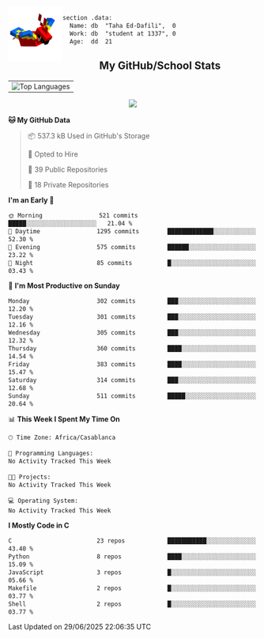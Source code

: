 <img src="parrot_fly_flipped.gif" align="left" height="110">


```assembly
section .data:
  Name: db  "Taha Ed-Dafili",  0
  Work: db  "student at 1337", 0
  Age:  dd  21
```


<div align="center">
  <h2>My GitHub/School Stats</h2>
</div>
<table align="center">
  <tr>
    <td align="center"><img width="450" src="https://github-readme-stats.vercel.app/api/top-langs/?username=0rayn&layout=compact&theme=github_dark&hide=html,makefile,css&exclude_repo=Yona2.0,Nand2Tetris&hide_border=true&langs_count=6" alt="Top Languages" /></td>
<!--     <td align="center"><img src="https://github-readme-streak-stats.herokuapp.com?user=0rayn&theme=github-dark-blue&hide_border=true&border_radius=5" alt="GitHub Streak" /></td>
  </tr> -->
</table>
 <p align="center">
  <a href="https://github.com/0rayn">
    <img src="https://komarev.com/ghpvc/?username=0rayn&color=blue&style=flat)" />
  </a>
</p>

<!--START_SECTION:waka-->
**🐱 My GitHub Data** 

> 📦 537.3 kB Used in GitHub's Storage 
 > 
> 💼 Opted to Hire
 > 
> 📜 39 Public Repositories 
 > 
> 🔑 18 Private Repositories 
 > 
**I'm an Early 🐤** 

```text
🌞 Morning                521 commits         █████░░░░░░░░░░░░░░░░░░░░   21.04 % 
🌆 Daytime                1295 commits        █████████████░░░░░░░░░░░░   52.30 % 
🌃 Evening                575 commits         ██████░░░░░░░░░░░░░░░░░░░   23.22 % 
🌙 Night                  85 commits          █░░░░░░░░░░░░░░░░░░░░░░░░   03.43 % 
```
📅 **I'm Most Productive on Sunday** 

```text
Monday                   302 commits         ███░░░░░░░░░░░░░░░░░░░░░░   12.20 % 
Tuesday                  301 commits         ███░░░░░░░░░░░░░░░░░░░░░░   12.16 % 
Wednesday                305 commits         ███░░░░░░░░░░░░░░░░░░░░░░   12.32 % 
Thursday                 360 commits         ████░░░░░░░░░░░░░░░░░░░░░   14.54 % 
Friday                   383 commits         ████░░░░░░░░░░░░░░░░░░░░░   15.47 % 
Saturday                 314 commits         ███░░░░░░░░░░░░░░░░░░░░░░   12.68 % 
Sunday                   511 commits         █████░░░░░░░░░░░░░░░░░░░░   20.64 % 
```


📊 **This Week I Spent My Time On** 

```text
🕑︎ Time Zone: Africa/Casablanca

💬 Programming Languages: 
No Activity Tracked This Week

🐱‍💻 Projects: 
No Activity Tracked This Week

💻 Operating System: 
No Activity Tracked This Week
```

**I Mostly Code in C** 

```text
C                        23 repos            ███████████░░░░░░░░░░░░░░   43.40 % 
Python                   8 repos             ████░░░░░░░░░░░░░░░░░░░░░   15.09 % 
JavaScript               3 repos             █░░░░░░░░░░░░░░░░░░░░░░░░   05.66 % 
Makefile                 2 repos             █░░░░░░░░░░░░░░░░░░░░░░░░   03.77 % 
Shell                    2 repos             █░░░░░░░░░░░░░░░░░░░░░░░░   03.77 % 
```




 Last Updated on 29/06/2025 22:06:35 UTC
<!--END_SECTION:waka-->
